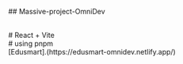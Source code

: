 ##   M a s s i v e - p r o j e c t - O m n i D e v 

<br/>
# React + Vite
<br/>
# using pnpm 
<br/> 
[Edusmart].(https://edusmart-omnidev.netlify.app/)
 
 
